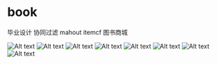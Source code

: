 # book
毕业设计 
协同过滤 mahout itemcf 图书商城

![Alt text](https://github.com/quentinyy/book/raw/master/screenshots/1.png)
![Alt text](https://github.com/quentinyy/book/raw/master/screenshots/2.png)
![Alt text](https://github.com/quentinyy/book/raw/master/screenshots/3.png)
![Alt text](https://github.com/quentinyy/book/raw/master/screenshots/4.png)
![Alt text](https://github.com/quentinyy/book/raw/master/screenshots/5.png)
![Alt text](https://github.com/quentinyy/book/raw/master/screenshots/6.png)
![Alt text](https://github.com/quentinyy/book/raw/master/screenshots/7.png)
![Alt text](https://github.com/quentinyy/book/raw/master/screenshots/8.png)
